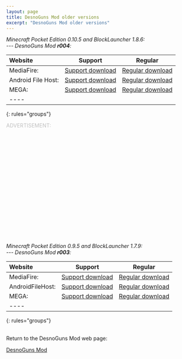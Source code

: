 ```yaml
---
layout: page
title: DesnoGuns Mod older versions
excerpt: "DesnoGuns Mod older versions"
---
```


<i>Minecraft Pocket Edition 0.10.5 and BlockLauncher 1.8.6:</i><br>
<i> --- DesnoGuns Mod <b>r004</b>:</i>

| Website | Support | Regular |
|:--------|:-------:|:-------:|
| MediaFire:         | [Support download](http://adf.ly/12exnh) | [Regular download](http://www.mediafire.com/download/tcd1zd4by1kjzc9/DesnoGuns_r004_Desno365.zip) |
| Android File Host: | [Support download](http://adf.ly/12eyOl) | [Regular download](https://www.androidfilehost.com/?fid=95916177934530177) |
| MEGA:              | [Support download](http://adf.ly/12ey73) | [Regular download](https://mega.co.nz/#!m1ZiWBzQ!f-rrW3MlSKYGwKJLnuao-FPMKXLkkUsSkAxmewQsgV0) |
|----
{: rules="groups"}

<font color="#C0C0C0">ADVERTISEMENT:</font><br>
<script async src="//pagead2.googlesyndication.com/pagead/js/adsbygoogle.js"></script>
<!-- inside-pages-ad-large-rectangle -->
<ins class="adsbygoogle"
     style="display:inline-block;width:336px;height:280px"
     data-ad-client="ca-pub-4328789168608769"
     data-ad-slot="1857238131"></ins>
<script>
(adsbygoogle = window.adsbygoogle || []).push({});
</script>

<i>Minecraft Pocket Edition 0.9.5 and BlockLauncher 1.7.9:</i><br>
<i> --- DesnoGuns Mod <b>r003</b>:</i>

| Website | Support | Regular |
|:--------|:-------:|:-------:|
| MediaFire:       | [Support download](http://adf.ly/wbeKd) | [Regular download](http://www.mediafire.com/download/lteboluuz98qtqb/DesnoGuns_r003_Desno365.zip) |
| AndroidFileHost: | [Support download](http://adf.ly/wbe2B) | [Regular download](https://www.androidfilehost.com/?fid=95916177934516426) |
| MEGA:            | [Support download](http://adf.ly/wbeBn) | [Regular download](https://mega.co.nz/#!HwA3QAwJ!elIYzO1sB4xdzgQmmXKgUbjZrAJBf7f4Mav1mCHeNBA) |
|----
{: rules="groups"}


<br>Return to the DesnoGuns Mod web page:

<div markdown="0"><a href="{{ site.url }}/minecraft/desnoguns-mod/#downloads" class="btn">DesnoGuns Mod</a></div>

